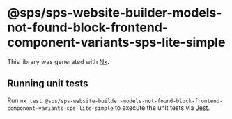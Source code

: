 # @sps/sps-website-builder-models-not-found-block-frontend-component-variants-sps-lite-simple

This library was generated with [Nx](https://nx.dev).

## Running unit tests

Run `nx test @sps/sps-website-builder-models-not-found-block-frontend-component-variants-sps-lite-simple` to execute the unit tests via [Jest](https://jestjs.io).
